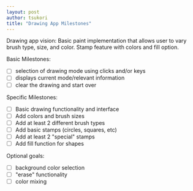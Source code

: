 ```yaml
---
layout: post
author: tsukori
title: "Drawing App Milestones"
---
```


Drawing app vision: Basic paint implementation that allows user to vary brush type, size, and color. Stamp feature with colors and fill option. 

Basic Milestones:
- [ ] selection of drawing mode using clicks and/or keys
- [ ] displays current mode/relevant information
- [ ] clear the drawing and start over

Specific Milestones:
- [ ] Basic drawing functionality and interface
- [ ] Add colors and brush sizes
- [ ] Add at least 2 different brush types
- [ ] Add basic stamps (circles, squares, etc)
- [ ] Add at least 2 "special" stamps 
- [ ] Add fill function for shapes

Optional goals:
- [ ] background color selection
- [ ] "erase" functionality
- [ ] color mixing 
